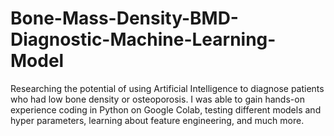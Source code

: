 # Bone-Mass-Density-BMD-Diagnostic-Machine-Learning-Model
Researching the potential of using Artificial Intelligence to diagnose patients who had low bone density or osteoporosis. I was able to gain hands-on experience coding in Python on Google Colab, testing different models and hyper parameters, learning about feature engineering, and much more.
